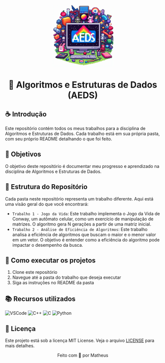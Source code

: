 <div align="center">
    <img src="./logo/logo.jpeg" width="200" height="200">
</div>

<div align="center">

#   👾 Algoritmos e Estruturas de Dados (AEDS)

</div>

## ☕ Introdução

Este repositório contém todos os meus trabalhos para a disciplina de Algoritmos e Estruturas de Dados. Cada trabalho está em sua própria pasta, com seu próprio README detalhando o que foi feito.

## 🎯 Objetivos

O objetivo deste repositório é documentar meu progresso e aprendizado na disciplina de Algoritmos e Estruturas de Dados.

## 📂 Estrutura do Repositório

Cada pasta neste repositório representa um trabalho diferente. Aqui está uma visão geral do que você encontrará:

- `Trabalho 1 - Jogo da Vida`: Este trabalho implementa o Jogo da Vida de Conway, um autômato celular, como um exercício de manipulação de matrizes. O algoritmo gera N gerações a partir de uma matriz inicial.
- `Trabalho 2 - Análise de Eficiência de Algoritmos`: Este trabalho analisa a eficiência de algoritmos que buscam o maior e o menor valor em um vetor. O objetivo é entender como a eficiência do algoritmo pode impactar o desempenho da busca.

## 🚀 Como executar os projetos

1. Clone este repositório
2. Navegue até a pasta do trabalho que deseja executar
3. Siga as instruções no README da pasta

## 📚 Recursos utilizados

![VSCode](https://img.shields.io/badge/VSCode-007ACC?style=for-the-badge&logo=visual-studio-code&logoColor=white)
![C++](https://img.shields.io/badge/C++-00599C?style=for-the-badge&logo=c%2B%2B&logoColor=white)
![C](https://img.shields.io/badge/C-00599C?style=for-the-badge&logo=c&logoColor=white)
![Python](https://img.shields.io/badge/Python-3776AB?style=for-the-badge&logo=python&logoColor=white)


## 📝 Licença

Este projeto está sob a licença MIT License. Veja o arquivo [LICENSE](LICENSE) para mais detalhes.

<div align="center">

Feito com 💜 por Matheus

</div>